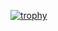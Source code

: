 
[![trophy](https://github-profile-trophy.vercel.app/?username=Gautamhirawat)](https://github.com/ryo-ma/github-profile-trophy)

